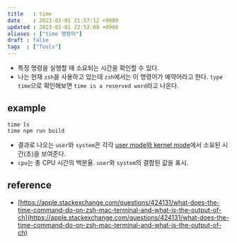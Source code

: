 ```yaml
---
title   : time  
date    : 2023-02-01 21:57:12 +0900
updated : 2023-02-01 22:52:09 +0900
aliases : ["time 명령어"]
draft : false
tags  : ["Tools"]
---
```


- 특정 명령을 실행할 때 소요되는 시간을 확인할 수 있다.
- 나는 현재 `zsh`을 사용하고 있는데 `zsh`에서는 이 명령어가 예약어라고 한다. `type time`으로 확인해보면 `time is a reserved word`라고 나온다.

## example
```shell
time ls
time npm run build
```

- 결과로 나오는 `user`와 `system`은 각각 [user mode와 kernel mode](https://blog.codinghorror.com/understanding-user-and-kernel-mode/)에서 소요된 시간(초)을 보여준다.
- `cpu`는 총 CPU 시간의 백분율. `user`와 `system`의 결합된 값을 표시.

## reference
- [https://apple.stackexchange.com/questions/424131/what-does-the-time-command-do-on-zsh-mac-terminal-and-what-is-the-output-of-ch](https://apple.stackexchange.com/questions/424131/what-does-the-time-command-do-on-zsh-mac-terminal-and-what-is-the-output-of-ch)
